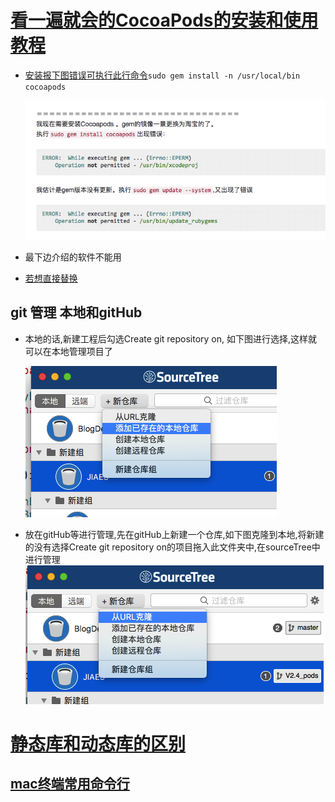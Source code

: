 # [**看一遍就会的CocoaPods的安装和使用教程**](http://www.jianshu.com/p/1711e131987d)

* [安装报下图错误可执行此行命令](https://segmentfault.com/q/1010000002926243)`sudo gem install -n /usr/local/bin cocoapods`

  ![](/assets/Snip20170315_7.png)

* 最下边介绍的软件不能用

* [若想直接替换](https://gems.ruby-china.org/)


## git 管理 本地和gitHub

* 本地的话,新建工程后勾选Create git repository on, 如下图进行选择,这样就可以在本地管理项目了

  ![](/assets/Snip20170315_10.png)
* 放在gitHub等进行管理,先在gitHub上新建一个仓库,如下图克隆到本地,将新建的没有选择Create git repository on的项目拖入此文件夹中,在sourceTree中进行管理
  ![](/assets/Snip20170315_11.png)


# [静态库和动态库的区别](http://blog.csdn.net/sheng_bin/article/details/52961520)



## [mac终端常用命令行](https://www.douban.com/note/75797151/)

